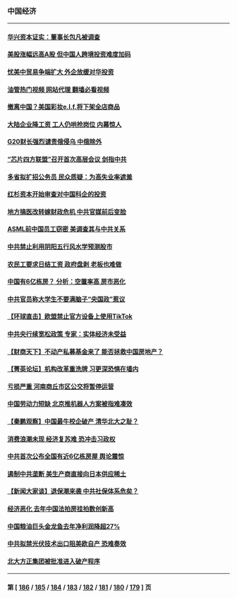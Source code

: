 ### 中国经济
---
#### [华兴资本证实：董事长包凡被调查](../../pages/ncid283/n13939301.md?02272045) 
#### [美股涨幅远高A股 但中国人跨境投资难度加码](../../pages/ncid283/n13939257.md?02272045) 
#### [忧美中贸易争端扩大 外企放缓对华投资](../../pages/ncid283/n13939110.md?02272045) 
#### [油管热门视频 网站代理 翻墙必看视频](http://138.2.39.72:81/youtube.html?epic-marker?02272045)
#### [撤离中国？美国彩妆e.l.f.将下架全店商品](../../pages/ncid283/n13938953.md?02272045) 
#### [大陆企业降工资 工人仍哄抢岗位 内幕惊人](../../pages/ncid283/n13938419.md?02272045) 
#### [G20财长强烈谴责俄侵乌 中俄除外](../../pages/ncid283/n13938118.md?02272045) 
#### [“芯片四方联盟”召开首次高层会议 剑指中共](../../pages/ncid283/n13938194.md?02272045) 
#### [多省拟扩招公务员 民众质疑：为高失业率遮羞](../../pages/ncid283/n13938117.md?02272045) 
#### [红杉资本开始审查对中国科企的投资](../../pages/ncid283/n13937777.md?02272045) 
#### [地方搞医改转嫁财政危机 中共官媒前后变脸](../../pages/ncid283/n13937798.md?02272045) 
#### [ASML前中国员工窃密 美调查其与中共关系](../../pages/ncid283/n13937721.md?02272045) 
#### [中共禁止利用阴阳五行风水学预测股市](../../pages/ncid283/n13937608.md?02272045) 
#### [农民工要求日结工资 政府盘剥 老板也难做](../../pages/ncid283/n13936819.md?02272045) 
#### [中国有6亿栋房？ 分析：空置率高 房市恶化](../../pages/ncid283/n13936704.md?02272045) 
#### [中共官员称大学生不要满脑子“央国政”惹议](../../pages/ncid283/n13937222.md?02272045) 
#### [【环球直击】欧盟禁止官方设备上使用TikTok](../../pages/ncid283/n13936803.md?02272045) 
#### [中共央行续宽松政策 专家：实体经济未受益](../../pages/ncid283/n13936702.md?02272045) 
#### [【财商天下】不动产私募基金来了 能否拯救中国房地产？](../../pages/ncid283/n13936928.md?02272045) 
#### [【菁英论坛】机构改革重洗牌 习更深恐惧在墙内](../../pages/ncid283/n13936676.md?02272045) 
#### [亏损严重 河南商丘市区公交将暂停运营](../../pages/ncid283/n13936347.md?02272045) 
#### [中国劳动力短缺 北京推机器人方案被指难凑效](../../pages/ncid283/n13935400.md?02272045) 
#### [【秦鹏观察】中国最牛校企破产 清华北大之耻？](../../pages/ncid283/n13935966.md?02272045) 
#### [消费浪潮未现 经济复苏难 恐冲击习政权](../../pages/ncid283/n13935209.md?02272045) 
#### [中共首次公布全国有近6亿栋房屋 舆论震惊](../../pages/ncid283/n13935889.md?02272045) 
#### [遏制中共垄断 美生产商直接向日本供应稀土](../../pages/ncid283/n13935770.md?02272045) 
#### [【新闻大家谈】退保潮来袭 中共社保体系危矣？](../../pages/ncid283/n13935718.md?02272045) 
#### [经济恶化 去年中国法拍房挂拍数创新高](../../pages/ncid283/n13935146.md?02272045) 
#### [中国粮油巨头金龙鱼去年净利润降超27%](../../pages/ncid283/n13934983.md?02272045) 
#### [中共拟禁光伏技术出口阻美欧自产 恐难奏效](../../pages/ncid283/n13934909.md?02272045) 
#### [北大方正集团被批准进入破产程序](../../pages/ncid283/n13934678.md?02272045) 

---
#### 第 [ [186](./186.md?02272045) / [185](./185.md?02272045) / [184](./184.md?02272045) / [183](./183.md?02272045) / [182](./182.md?02272045) / [181](./181.md?02272045) / [180](./180.md?02272045) / [179](./179.md?02272045) ] 页
